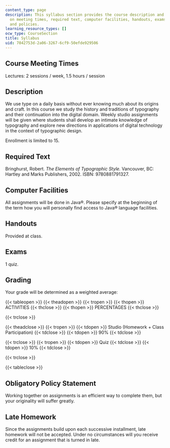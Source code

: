 ```yaml
---
content_type: page
description: This syllabus section provides the course description and information
  on meeting times, required text, computer facilities, handouts, exams, grading,
  and policies.
learning_resource_types: []
ocw_type: CourseSection
title: Syllabus
uid: 7042753d-2a06-3267-6cf9-50efde929506
---
```


Course Meeting Times
--------------------

Lectures: 2 sessions / week, 1.5 hours / session

Description
-----------

We use type on a daily basis without ever knowing much about its origins and craft. In this course we study the history and traditions of typography and their continuation into the digital domain. Weekly studio assignments will be given where students shall develop an intimate knowledge of typography and explore new directions in applications of digital technology in the context of typographic design.

Enrollment is limited to 15.

Required Text
-------------

Bringhurst, Robert. _The Elements of Typographic Style._ Vancouver, BC: Hartley and Marks Publishers, 2002. ISBN: 9780881791327.

Computer Facilities
-------------------

All assignments will be done in Java®. Please specify at the beginning of the term how you will personally find access to Java® language facilities.

Handouts
--------

Provided at class.

Exams
-----

1 quiz.

Grading
-------

Your grade will be determined as a weighted average:

{{< tableopen >}}
{{< theadopen >}}
{{< tropen >}}
{{< thopen >}}
ACTIVITIES
{{< thclose >}}
{{< thopen >}}
PERCENTAGES
{{< thclose >}}

{{< trclose >}}

{{< theadclose >}}
{{< tropen >}}
{{< tdopen >}}
Studio (Homework + Class Participation)
{{< tdclose >}}
{{< tdopen >}}
90%
{{< tdclose >}}

{{< trclose >}}
{{< tropen >}}
{{< tdopen >}}
Quiz
{{< tdclose >}}
{{< tdopen >}}
10%
{{< tdclose >}}

{{< trclose >}}

{{< tableclose >}}

Obligatory Policy Statement
---------------------------

Working together on assignments is an efficient way to complete them, but your originality will suffer greatly.

Late Homework
-------------

Since the assignments build upon each successive installment, late homework will not be accepted. Under no circumstances will you receive credit for an assignment that is turned in late.
